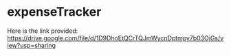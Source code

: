 ﻿# expenseTracker
 Here is the link provided: 
 https://drive.google.com/file/d/1D9DhoEtQCrTQJmWycnDptmpy7b03OjGs/view?usp=sharing
